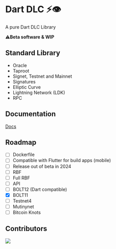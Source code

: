 # Dart DLC ⚡👁️

 A pure Dart  DLC Library 

 ⚠️**Beta software & WIP**

 ## Standard Library

- Oracle
- Taproot
- Signet, Testnet and Mainnet
- Signatures
- Elliptic Curve
- Lightning Network (LDK)
- RPC

## Documentation

[Docs](https://github.com/Horus-Org/dart-dlc/blob/main/docs/run.md)

## Roadmap

- [ ] Dockerfile
- [ ] Compatible with Flutter for build apps (mobile)
- [ ] Release out of beta in 2024
- [ ] RBF
- [ ] Full RBF
- [ ] API
- [ ] BOLT12 (Dart compatible)
- [x] BOLT11
- [ ] Testnet4
- [ ] Mutinynet
- [ ] Bitcoin Knots

## Contributors

<a align="center" href="https://github.com/Horus-Og/dart-dlc/graphs/contributors">
  <img src="https://contrib.rocks/image?repo=FrostDevKit/javascript-frost" />
</a>
